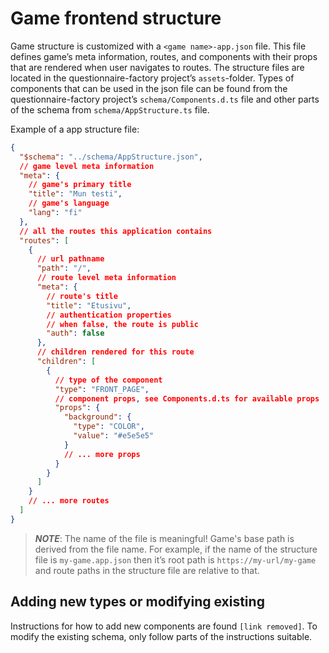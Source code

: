 # Game frontend structure

Game structure is customized with a `<game name>-app.json` file. This file defines game’s meta information, routes, and components with their props that are rendered when user navigates to routes. The structure files are located in the questionnaire-factory project’s `assets`-folder.
Types of components that can be used in the json file can be found from the questionnaire-factory project’s `schema/Components.d.ts` file and other parts of the schema from `schema/AppStructure.ts` file.

Example of a app structure file:

```json
{
  "$schema": "../schema/AppStructure.json",
  // game level meta information
  "meta": {
    // game's primary title
    "title": "Mun testi",
    // game's language
    "lang": "fi"
  },
  // all the routes this application contains
  "routes": [
    {
      // url pathname
      "path": "/",
      // route level meta information
      "meta": {
        // route's title
        "title": "Etusivu",
        // authentication properties
        // when false, the route is public
        "auth": false
      },
      // children rendered for this route
      "children": [
        {
          // type of the component
          "type": "FRONT_PAGE",
          // component props, see Components.d.ts for available props
          "props": {
            "background": {
              "type": "COLOR",
              "value": "#e5e5e5"
            }
            // ... more props
          }
        }
      ]
    }
    // ... more routes
  ]
}
```

> _**NOTE**_: The name of the file is meaningful! Game's base path is derived from the file name. For example, if the name of the structure file is `my-game.app.json` then it’s root path is `https://my-url/my-game` and route paths in the structure file are relative to that.

## Adding new types or modifying existing

Instructions for how to add new components are found `[link removed]`. To modify the existing schema, only follow parts of the instructions suitable.
